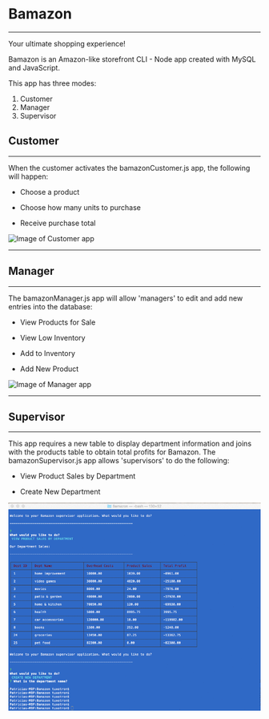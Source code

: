 # Bamazon

- - -

Your ultimate shopping experience!

Bamazon is an Amazon-like storefront CLI - Node app created with MySQL and JavaScript.

This app has three modes: 

1. Customer 
2. Manager
3. Supervisor

## Customer

- - -

When the customer activates the bamazonCustomer.js app, the following will happen:

* Choose a product

* Choose how many units to purchase

* Receive purchase total

![Image of Customer app](screenshots/nXzGGFBHi.gif)

- - - 

## Manager

- - -

The bamazonManager.js app will allow 'managers' to edit and add new entries into the database:

* View Products for Sale

* View Low Inventory

* Add to Inventory

* Add New Product

![Image of Manager app](screenshots/ZsNshnli05.gif)

- - - 

## Supervisor

- - -

This app requires a new table to display department information and joins with the products table to obtain total profits for Bamazon. The bamazonSupervisor.js app allows 'supervisors' to do the following:

* View Product Sales by Department

* Create New Department

![Image of Supervisor app](screenshots/KW1P0PGNGG.gif)
